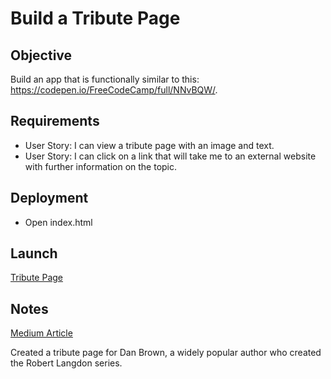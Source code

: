 # Build a Tribute Page

## Objective

Build an app that is functionally similar to this: https://codepen.io/FreeCodeCamp/full/NNvBQW/.

## Requirements

* User Story: I can view a tribute page with an image and text.
* User Story: I can click on a link that will take me to an external website with further information on the topic.

## Deployment

* Open index.html

## Launch

[Tribute Page](https://ziggysauce.github.io/chingu-fcc-speedrun-challenge/frontend/tribute-page/)

## Notes
[Medium Article](https://medium.com/chingu-fcc-speedrun/fcc-speedrun-tribute-page-c9a399b0206)

Created a tribute page for Dan Brown, a widely popular author who created the Robert Langdon series.
